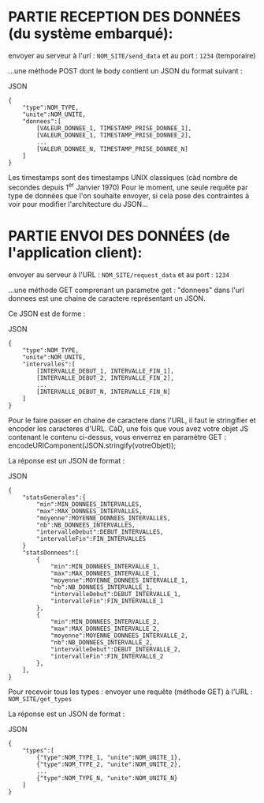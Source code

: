 # PARTIE RECEPTION DES DONNÉES (du système embarqué):

envoyer au serveur à l'url : `NOM_SITE/send_data` et au port : `1234` (temporaire)

...une méthode POST dont le body contient un JSON du format suivant :


JSON
```
{
	"type":NOM_TYPE,
	"unite":NOM_UNITE,
	"donnees":[
		[VALEUR_DONNEE_1, TIMESTAMP_PRISE_DONNEE_1],
		[VALEUR_DONNEE_1, TIMESTAMP_PRISE_DONNEE_2],
		...
		[VALEUR_DONNEE_N, TIMESTAMP_PRISE_DONNEE_N]
	]
}
```

Les timestamps sont des timestamps UNIX classiques (càd nombre de secondes depuis 1<sup>er</sup> Janvier 1970)
Pour le moment, une seule requête par type de données que l'on souhaite envoyer, si cela pose des contraintes à voir pour modifier l'architecture du JSON...

# PARTIE ENVOI DES DONNÉES (de l'application client):

envoyer au serveur à l'URL : `NOM_SITE/request_data` et au port : `1234`

...une méthode GET comprenant un parametre get : "donnees" dans l'url
donnees est une chaine de caractere représentant un JSON.

Ce JSON est de forme : 

JSON
```
{
	"type":NOM_TYPE,
	"unite":NOM_UNITE,
	"intervalles":[
		[INTERVALLE_DEBUT_1, INTERVALLE_FIN_1],
		[INTERVALLE_DEBUT_2, INTERVALLE_FIN_2],
		...
		[INTERVALLE_DEBUT_N, INTERVALLE_FIN_N]		
	]
}
```

Pour le faire passer en chaine de caractere dans l'URL, il faut le stringifier et encoder les caracteres d'URL.
CàD, une fois que vous avez votre objet JS contenant le contenu ci-dessus, vous enverrez en paramètre GET : 
	encodeURIComponent(JSON.stringify(votreObjet));


La réponse est un JSON de format : 

JSON
```
{
	"statsGenerales":{
		"min":MIN_DONNEES_INTERVALLES,
		"max":MAX_DONNEES_INTERVALLES,
		"moyenne":MOYENNE_DONNEES_INTERVALLES,
		"nb":NB_DONNEES_INTERVALLES,
		"intervalleDebut":DEBUT_INTERVALLES,
		"intervalleFin":FIN_INTERVALLES
	}	
	"statsDonnees":[
		{
			"min":MIN_DONNEES_INTERVALLE_1,
			"max":MAX_DONNEES_INTERVALLE_1,
			"moyenne":MOYENNE_DONNEES_INTERVALLE_1,
			"nb":NB_DONNEES_INTERVALLE_1,
			"intervalleDebut":DEBUT_INTERVALLE_1,
			"intervalleFin":FIN_INTERVALLE_1
		},
		{
			"min":MIN_DONNEES_INTERVALLE_2,
			"max":MAX_DONNEES_INTERVALLE_2,
			"moyenne":MOYENNE_DONNEES_INTERVALLE_2,
			"nb":NB_DONNEES_INTERVALLE_2,
			"intervalleDebut":DEBUT_INTERVALLE_2,
			"intervalleFin":FIN_INTERVALLE_2
		},
	],
}
```


Pour recevoir tous les types :
envoyer une requête (méthode GET) à l'URL : `NOM_SITE/get_types`

La réponse est un JSON de format :

JSON
```
{
	"types":[
		{"type":NOM_TYPE_1, "unite":NOM_UNITE_1},
		{"type":NOM_TYPE_2, "unite":NOM_UNITE_2},
		...
		{"type":NOM_TYPE_N, "unite":NOM_UNITE_N}
	]
}
```

